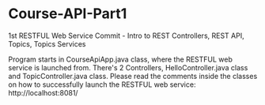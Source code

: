 # Course-API-Part1
1st RESTFUL Web Service Commit - Intro to REST Controllers, REST API, Topics, Topics Services

Program starts in CourseApiApp.java class, where the RESTFUL web service is launched from. 
There's 2 Controllers, HelloController.java class and TopicController.java class.
Please read the comments inside the classes on how to successfully launch the RESTFUL web service:
http://localhost:8081/

